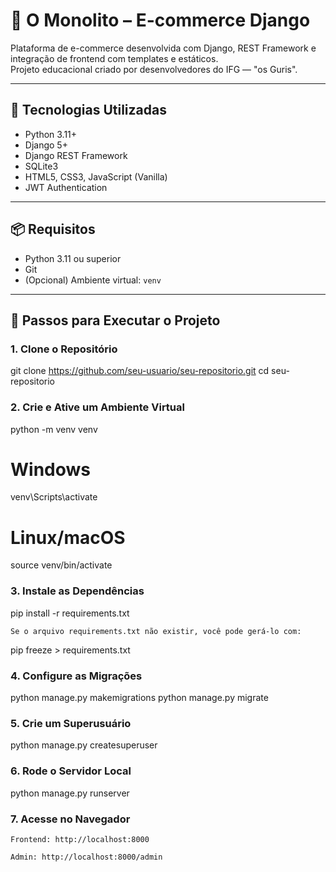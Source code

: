 # 🧱 O Monolito – E-commerce Django

Plataforma de e-commerce desenvolvida com Django, REST Framework e integração de frontend com templates e estáticos.  
Projeto educacional criado por desenvolvedores do IFG — "os Guris".

---

## 🚀 Tecnologias Utilizadas

- Python 3.11+
- Django 5+
- Django REST Framework
- SQLite3
- HTML5, CSS3, JavaScript (Vanilla)
- JWT Authentication

---

## 📦 Requisitos

- Python 3.11 ou superior
- Git
- (Opcional) Ambiente virtual: `venv`

---

## 🔧 Passos para Executar o Projeto

### 1. Clone o Repositório

git clone https://github.com/seu-usuario/seu-repositorio.git
cd seu-repositorio

### 2. Crie e Ative um Ambiente Virtual

python -m venv venv

# Windows
venv\Scripts\activate

# Linux/macOS
source venv/bin/activate

### 3. Instale as Dependências

pip install -r requirements.txt

    Se o arquivo requirements.txt não existir, você pode gerá-lo com:

pip freeze > requirements.txt

### 4. Configure as Migrações

python manage.py makemigrations
python manage.py migrate

### 5. Crie um Superusuário

python manage.py createsuperuser

### 6. Rode o Servidor Local

python manage.py runserver

### 7. Acesse no Navegador

    Frontend: http://localhost:8000

    Admin: http://localhost:8000/admin
